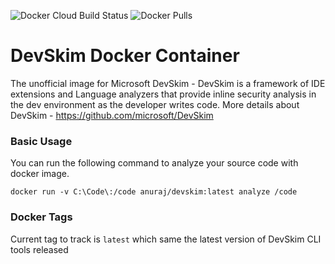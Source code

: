 ![Docker Cloud Build Status](https://img.shields.io/docker/cloud/build/anuraj/devskim)
![Docker Pulls](https://img.shields.io/docker/pulls/anuraj/devskim.svg)

# DevSkim Docker Container

The unofficial image for Microsoft DevSkim - DevSkim is a framework of IDE extensions and Language analyzers that provide inline security analysis in the dev environment as the developer writes code. More details about DevSkim - https://github.com/microsoft/DevSkim

### Basic Usage

You can run the following command to analyze your source code with docker image.

`docker run -v C:\Code\:/code anuraj/devskim:latest analyze /code`

### Docker Tags

Current tag to track is `latest` which same the latest version of DevSkim CLI tools released
